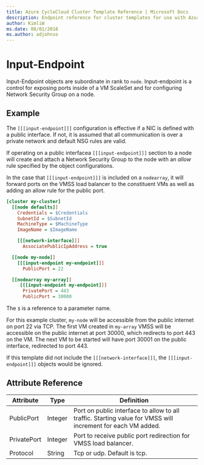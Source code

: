 ```yaml
---
title: Azure CycleCloud Cluster Template Reference | Microsoft Docs
description: Endpoint reference for cluster templates for use with Azure CycleCloud
author: KimliW
ms.date: 08/01/2018
ms.author: adjohnso
---
```


# Input-Endpoint

Input-Endpoint objects are subordinate in rank to `node`. Input-endpoint is a control for exposing ports inside of a VM ScaleSet and for configuring Network Security Group on a node.

## Example

The `[[[input-endpoint]]]` configuration is effective if a NIC is defined with
a public interface. If not, it is assumed that all communication is over a private
network and default NSG rules are valid.

If operating on a public interfacea `[[[input-endpoint]]]` section to a node will create and attach a Network Security Group to the node with an *allow* rule specified by the object configurations.  

In the case that `[[[input-endpoint]]]` is included on a `nodearray`, it will
forward ports on the VMSS load balancer to the constituent VMs as well as adding
an allow rule for the public port.

``` ini
[cluster my-cluster]
  [[node defaults]]
    Credentials = $Credentials
    SubnetId = $SubnetId
    MachineType = $MachineType
    ImageName = $ImageName

    [[[network-interface]]]
      AssociatePublicIpAddress = true

  [[node my-node]]
    [[[input-endpoint my-endpoint]]]
      PublicPort = 22

  [[nodearray my-array]]  
     [[[input-endpoint my-endpoint]]]
      PrivatePort = 443
      PublicPort = 30000
```

The `$` is a reference to a parameter name.

For this example cluster, `my-node` will be accessible from the public internet
on port 22 via TCP. The first VM created in `my-array` VMSS will be accessible on
the public internet at port 30000, which redirects to port 443 on the VM.
The next VM to be started will have port 30001 on the public interface, redirected
to port 443.

If this template did not include the `[[[network-interface]]]`, the `[[[input-endpoint]]]` objects would be ignored.

## Attribute Reference

Attribute | Type | Definition
------ | ----- | ----------
PublicPort | Integer | Port on public interface to allow to all traffic.  Starting value for VMSS will increment for each VM added.
PrivatePort | Integer | Port to receive public port redirection for VMSS load balancer.
Protocol | String | Tcp or udp. Default is tcp.
